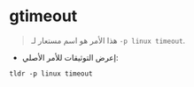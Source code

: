 # gtimeout

> هذا الأمر هو اسم مستعار لـ `-p linux timeout`.

- إعرض التوثيقات للأمر الأصلي:

`tldr -p linux timeout`
